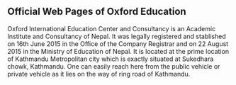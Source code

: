 ## Official Web Pages of Oxford Education

Oxford International Education Center and Consultancy is an Academic Institute and Consultancy of Nepal. It was legally registered and stablished on 16th June 2015 in the Office of the Company Registrar and on 22 August 2015 in the Ministry of Education of Nepal. It is located at the prime location of Kathmandu Metropolitan city which is exactly situated at Sukedhara chowk, Kathmandu. One can easily reach here from the public vehicle or private vehicle as it lies on the way of ring road of Kathmandu.
